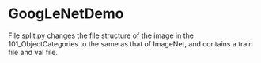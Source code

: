 # GoogLeNetDemo
File split.py changes the file structure of the image in the 101_ObjectCategories to the same as that of ImageNet, and contains a train file and val file.